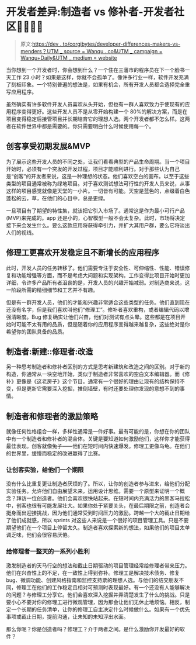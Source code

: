 # 开发者差异:制造者 vs 修补者-开发者社区👩‍💻👨‍💻

> 原文:[https://dev . to/corgibytes/developer-differences-makers-vs-menders？UTM _ source = Wanqu . co&UTM _ campaign = Wanqu+Daily&UTM _ medium = website](https://dev.to/corgibytes/developer-differences-makers-vs-menders?utm_source=wanqu.co&utm_campaign=Wanqu+Daily&utm_medium=website)

当你想到一个开发者时，你会想到什么？一个住在三藩市的程序员在下一个脸书一天工作 23 小时？如果是这样，你就不会孤单了。像许多行业一样，软件开发充满了刻板印象。一个特别普遍的想法是，如果有机会，所有开发人员都会选择完全重写应用程序。

虽然确实有许多软件开发人员喜欢从头开始，但也有一群人喜欢致力于使现有的应用程序变得更好。这些开发人员不是从零开始构建一个 80%的解决方案，而是在项目变得稳定后接管项目并长期培育它的理想人选。两个开发者都不怎么样。这两者在软件世界中都是需要的。你只需要明白什么时候使用每一个。

## [](#makers-enjoy-initial-development-amp-mvps)创客享受初期发展&MVP

为了展示这些开发人员的不同之处，让我们看看典型的产品生命周期。当一个项目开始时，必须有一个突发的开发过程，项目才能顺利进行。对于那些认为自己是“创客”的开发者来说，这是一种理想的状态。他们喜欢空白的画布。以至于这些类型的项目通常被称为绿地项目。对于喜欢测试想法可行性的开发人员来说，从事这样的项目感觉就像是天堂的一小片。一切皆有可能。天空是蓝色的，点缀着白色蓬松的云，草，在他们的心目中，总是更绿。

一旦项目有了期望的特性集，就该把它引入市场了。通常这是作为最小可行产品(MVP)来完成的。app 还是小的，心智模型一般不会太复杂。此时，市场将决定接下来会发生什么。要么这款应用将获得牵引力，并扩大其用户群，要么它将淡出人们的视线。

## 修理工更喜欢开发稳定且不断增长的应用程序

此时，开发人员的任务转移了。他们需要专注于安全性、可伸缩性、性能、错误修复和功能增强等方面，而不是考虑大问题和实现架构。工作变得比项目开始时更加详细，令许多产品所有者沮丧的是，开发人员的兴趣开始减弱。对制造商来说，这一阶段所需的精细细节和工艺并不有趣。

但是有一群开发人员，他们的才能和兴趣非常适合这些类型的任务。他们直到现在还没有名字，但是我们喜欢叫他们“修理工”。修补者喜欢重构，或者编辑代码以增强清晰度。Bug 修复确实让他们兴奋，他们对测试有点头晕。这些都是在项目开始时可能不太有用的品质，但是随着你的应用程序变得越来越复杂，这些绝对是你希望你的团队具备的品质。

## [](#makers-new-construction-menders-remodeling)制造者:新建::修理者:改造

另一种思考制造者和修补者区别的方式是思考新建筑和改造之间的区别。对于新的构造，你通常从一块空地开始，类似于制造者非常喜欢的空白文本编辑器。而《修补》更像是《这老房子》这个节目。通常有一个很好的理由让现有的结构保持不变，但是更新它需要深入挖掘，推倒墙壁，有时还要处理你发现的意想不到的事情。

## [](#motivation-tactics-for-makers-and-menders)制造者和修理者的激励策略

就像任何性格组合一样，多样性通常是一件好事。最有可能的是，你想在你的团队中有一个制造者和修补者的混合体。关键是要知道如何激励他们，这样你才能获得最佳表现。创客就像兔子——他们在短时间内快速爆发。修理工更像乌龟。在他们的世界里，缓慢而稳定的改进赢得了比赛。

### [](#let-makers-experiment-and-give-them-a-deadline)让创客实验，给他们一个期限

没有什么比重复更让制造者厌烦的了。所以，让你的创造者参与进来，给他们分配实验任务。允许他们自由展望未来，运用设计思维。需要一个原型来证明一个概念？拜访一位创造者。他们会喜欢很快站起来。在短时间内充满活力的黑客马拉松中，创客也很有可能发展壮大。如果你处于紧要关头，在最后期限之前，创造者会挺身而出迎接挑战，因为他们通常受到时间压力的激励。跨越一个大的截止日期给了他们成就感，所以 sprints 对这些人来说是一个很好的项目管理工具。只是不要期望他们在一个项目上停留太久。制造者喜欢探索新的想法，如果他们的项目太单调乏味，他们会很容易厌倦。

### 给修理者一整天的一系列小胜利

激发制造者的天马行空的想法和截止日期驱动的项目管理经常给修理者带来压力。他们在兴奋性上的不足，在一致性上得到弥补。修理工是解决技术债务、修复 bug、微调功能、创建风格指南和监控支持票的理想人选。与他们的结交朋友不同，修理工在他们的工作稳定且相对可预测时表现最好。有一个还没有人能够解决的问题？与修理工分享它。他们会喜欢深入挖掘并弄清楚发生了什么的挑战。只是要小心不要对你的修理工进行微观管理，因为那会让他们无休止地烦恼。相反，制定一个长期的任务清单，让你的修理工自主决定什么时候做什么。如果有一个优先事项或截止日期，提前沟通，让未知的未知浮出水面。

那么你呢？你是创造者吗？修理工？介于两者之间。是什么激励你开发最好的软件？